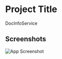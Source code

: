 
# Project Title

DocInfoService


## Screenshots

![App Screenshot](https://lh3.google.com/u/0/d/1KGC1B8SQScSZjD6emjW7YncnEsmAnAn-=w120-h607-iv1)



